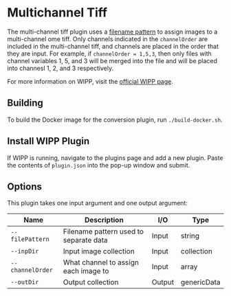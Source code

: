 # Multichannel Tiff

The multi-channel tiff plugin uses a 
[filename pattern](https://github.com/LabShare/polus-plugins/tree/master/utils/polus-filepattern-util)
to assign images to a multi-channel ome tiff. Only channels indicated in the
`channelOrder` are included in the multi-channel tiff, and channels are placed
in the order that they are input. For example, if `channelOrder = 1,5,3`, then
only files with channel variables 1, 5, and 3 will be merged into the file and
will be placed into channesl 1, 2, and 3 respectively.

For more information on WIPP, visit the
[official WIPP page](https://isg.nist.gov/deepzoomweb/software/wipp).

## Building

To build the Docker image for the conversion plugin, run
`./build-docker.sh`.

## Install WIPP Plugin

If WIPP is running, navigate to the plugins page and add a new plugin. Paste the
contents of `plugin.json` into the pop-up window and submit.

## Options

This plugin takes one input argument and one output argument:

| Name             | Description                            | I/O    | Type        |
|------------------|----------------------------------------|--------|-------------|
| `--filePattern`  | Filename pattern used to separate data | Input  | string      |
| `--inpDir`       | Input image collection                 | Input  | collection  |
| `--channelOrder` | What channel to assign each image to   | Input  | array       |
| `--outDir`       | Output collection                      | Output | genericData |

